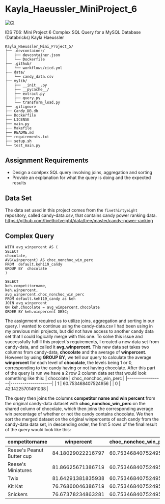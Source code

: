 # Kayla_Haeussler_MiniProject_6

[![CI](https://github.com/nogibjj/Kayla_Haeussler_Mini_Project_5/actions/workflows/cicd.yml/badge.svg)](https://github.com/nogibjj/Kayla_Haeussler_Mini_Project_5/actions/workflows/cicd.yml)

IDS 706: Mini Project 6
Complex SQL Query for a MySQL Database (Databricks)
Kayla Haeussler  

```
Kayla_Haeussler_Mini_Project_5/
├── .devcontainer/
│   ├── devcontainer.json
│   └── Dockerfile
├── .github/
│   └── workflows/cicd.yml
├── data/
│   └── candy_data.csv
├── mylib/
│   ├── __init__.py
│   ├── __pycache__/
│   ├── extract.py
│   ├── query.py
│   └── transform_load.py
├── .gitignore
├── Candy_DB.db
├── Dockerfile
├── LICENSE
├── main.py
├── Makefile
├── README.md
├── requirements.txt
├── setup.sh
└── test_main.py
```
## Assignment Requirements
* Design a comlpex SQL query involving joins, aggregation and sorting
* Provide an explanation for what the query is doing and the expected results

## Data Set
The data set used in this project comes from the ```fivethirtyeight``` repository, called candy-data.csv, that contains candy power ranking data. 
https://github.com/fivethirtyeight/data/tree/master/candy-power-ranking

## Complex Query
```
WITH avg_winpercent AS ( 
SELECT  
chocolate, 
AVG(winpercent) AS choc_nonchoc_win_perc 
FROM  default.keh119_candy 
GROUP BY  chocolate 
) 

SELECT  
keh.competitorname, 
keh.winpercent, 
avg_winpercent.choc_nonchoc_win_perc 
FROM default.keh119_candy as keh 
JOIN avg_winpercent 
ON keh.chocolate = avg_winpercent.chocolate 
ORDER BY keh.winpercent DESC; 
```

The assignment required us to utilize joins, aggregation and sorting in our query. I wanted to continue using the candy-data.csv I had been using in my previous mini projects, but did not have access to another candy data set that I could logically merge with this one. To solve this issue and successfully fulfill this project's requirements, I created a new data set from candy-data, and called it **avg_winpercent**. This new data set takes two columns from candy-data, **chocolate** and the average of **winpercent**. However by using **GROUP BY**, we tell our query to calculate the average **winpercent** for each level of **chocolate**, the levels being 1 or 0, corresponding to the candy having or not having chocolate. After this part of the query is run we have a 2 row 2 column data set that would look something like this:
| chocolate           | choc_nonchoc_win_perc            |
|------------------|---------------------|
| 1    | 60.753468407524956          |
| 0     | 42.14225701491038        | 

The query then joins the columns **competitor name and win percent** from the original candy-data dataset with **choc_nonchoc_win_perc** on the shared column of chocolate, which then joins the corresponding average win percentage of whether or not the candy contains chocolate. We then sort the merged dataset on the original winpercents of each candy from the candy-data data set, in descending order, the first 5 rows of the final result of the query would look like this: 

| competitorname    |winpercent     | choc_nonchoc_win_perc      |
|------------------|---------------------|---------------------|
|Reese's Peanut Butter cup|	84.18029022216797|	60.753468407524956
|Reese's Miniatures	|81.86625671386719|	60.753468407524956
|Twix	|81.64291381835938|	60.753468407524956
|Kit Kat	|76.76860046386719	|60.753468407524956
|Snickers|	76.67378234863281	|60.753468407524956